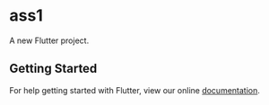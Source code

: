 # ass1

A new Flutter project.

## Getting Started

For help getting started with Flutter, view our online
[documentation](https://flutter.io/).
